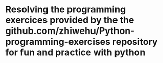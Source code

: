 # Resolving the programming exercices provided by the the github.com/zhiwehu/Python-programming-exercises repository for fun and practice with python
